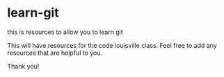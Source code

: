 # learn-git
this is resources to allow you to learn git

This will have resources for the code louisville class.  Feel free to add any resources that are helpful to you.

Thank you!